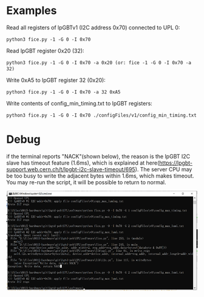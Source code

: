 # Examples  

Read all registers of lpGBTv1 (I2C address 0x70) connected to UPL 0:  
```
python3 fice.py -1 -G 0 -I 0x70
```
Read lpGBT register 0x20 (32):  
```
python3 fice.py -1 -G 0 -I 0x70 -a 0x20 (or: fice -1 -G 0 -I 0x70 -a 32)
```
Write 0xA5 to lpGBT register 32 (0x20):  
```
python3 fice.py -1 -G 0 -I 0x70 -a 32 0xA5
```
Write contents of config_min_timing.txt to lpGBT registers:
```
python3 fice.py -1 -G 0 -I 0x70 ./configFiles/v1/config_min_timing.txt
```

# Debug  
if the terminal reports "NACK"(shown below), the reason is the lpGBT I2C slave has timeout feature (1.6ms), which is explained at here(https://lpgbt-support.web.cern.ch/t/lpgbt-i2c-slave-timeout/695). The server CPU may be too busy to write the adjacent bytes within 1.6ms, which makes timeout. You may re-run the script, it will be possible to return to normal.

![](./figure/error.png)

